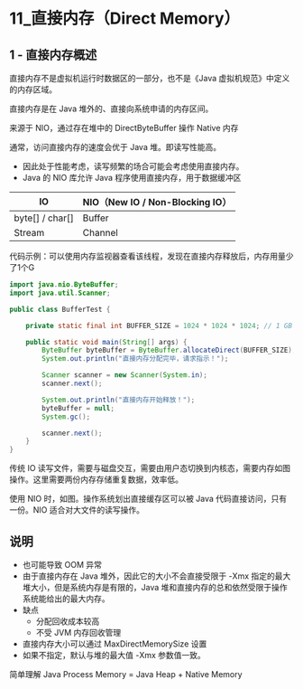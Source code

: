 # 11_直接内存（Direct Memory）

## 1 - 直接内存概述

直接内存不是虚拟机运行时数据区的一部分，也不是《Java 虚拟机规范》中定义的内存区域。

直接内存是在 Java 堆外的、直接向系统申请的内存区间。

来源于 NIO，通过存在堆中的 DirectByteBuffer 操作 Native 内存

通常，访问直接内存的速度会优于 Java 堆。即读写性能高。

- 因此处于性能考虑，读写频繁的场合可能会考虑使用直接内存。
- Java 的 NIO 库允许 Java 程序使用直接内存，用于数据缓冲区

| IO              | NIO（New IO / Non-Blocking IO） |
| --------------- | ------------------------------- |
| byte[] / char[] | Buffer                          |
| Stream          | Channel                         |

代码示例：可以使用内存监视器查看该线程，发现在直接内存释放后，内存用量少了1个G

```java
import java.nio.ByteBuffer;
import java.util.Scanner;

public class BufferTest {

    private static final int BUFFER_SIZE = 1024 * 1024 * 1024; // 1 GB

    public static void main(String[] args) {
        ByteBuffer byteBuffer = ByteBuffer.allocateDirect(BUFFER_SIZE);
        System.out.println("直接内存分配完毕，请求指示！");

        Scanner scanner = new Scanner(System.in);
        scanner.next();

        System.out.println("直接内存开始释放！");
        byteBuffer = null;
        System.gc();

        scanner.next();
    }
}
```

传统 IO 读写文件，需要与磁盘交互，需要由用户态切换到内核态，需要内存如图操作。这里需要两份内存存储重复数据，效率低。

使用 NIO 时，如图。操作系统划出直接缓存区可以被 Java 代码直接访问，只有一份。NIO 适合对大文件的读写操作。

## 说明

- 也可能导致 OOM 异常
- 由于直接内存在 Java 堆外，因此它的大小不会直接受限于 -Xmx 指定的最大堆大小，但是系统内存是有限的，Java 堆和直接内存的总和依然受限于操作系统能给出的最大内存。
- 缺点
  - 分配回收成本较高
  - 不受 JVM 内存回收管理
- 直接内存大小可以通过 MaxDirectMemorySize 设置
- 如果不指定，默认与堆的最大值 -Xmx 参数值一致。



简单理解 Java Process Memory = Java Heap + Native Memory

